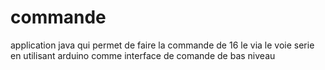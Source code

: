 # commande
application java qui permet  de faire la commande de 16 le via le  voie serie en utilisant arduino comme  interface de comande de bas niveau
